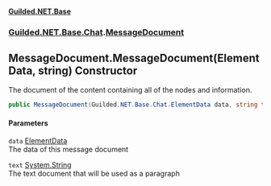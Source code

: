 
#### [Guilded.NET.Base](index 'index')
### [Guilded.NET.Base.Chat](index#Guilded_NET_Base_Chat 'Guilded.NET.Base.Chat').[MessageDocument](MessageDocument 'Guilded.NET.Base.Chat.MessageDocument')
## MessageDocument.MessageDocument(ElementData, string) Constructor
The document of the content containing all of the nodes and information.  
```csharp
public MessageDocument(Guilded.NET.Base.Chat.ElementData data, string text);
```

#### Parameters
<a name='Guilded_NET_Base_Chat_MessageDocument_MessageDocument(Guilded_NET_Base_Chat_ElementData_string)_data'></a>
`data` [ElementData](ElementData 'Guilded.NET.Base.Chat.ElementData')  
The data of this message document
  
<a name='Guilded_NET_Base_Chat_MessageDocument_MessageDocument(Guilded_NET_Base_Chat_ElementData_string)_text'></a>
`text` [System.String](https://docs.microsoft.com/en-us/dotnet/api/System.String 'System.String')  
The text document that will be used as a paragraph
  
